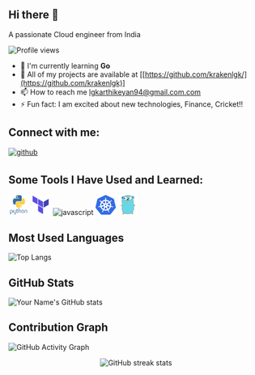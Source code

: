 ## Hi there 👋

<!--
**krakenlgk/krakenlgk** is a ✨ _special_ ✨ repository because its `README.md` (this file) appears on your GitHub profile.

Here are some ideas to get you started:

- 🔭 I’m currently working on ...
- 🌱 I’m currently learning ...
- 👯 I’m looking to collaborate on ...
- 🤔 I’m looking for help with ...
- 💬 Ask me about ...
- 📫 How to reach me: ...
- 😄 Pronouns: ...
- ⚡ Fun fact: ...
-->
A passionate Cloud engineer from India

![Profile views](https://komarev.com/ghpvc/?username=krakenlgk&color=brightgreen)

- 🌱 I'm currently learning **Go**
- 🚀 All of my projects are available at [[https://github.com/krakenlgk/](https://github.com/krakenlgk)]
- 📫 How to reach me [lgkarthikeyan94@gmail.com.com](mailto:lgkarthikeyan94@gmail.com)
- ⚡ Fun fact: I am excited about new technologies, Finance, Cricket!!

## Connect with me:
<a href="https://github.com/krakenlgk" target="_blank">
<img src=https://img.shields.io/badge/github-%2324292e.svg?&style=for-the-badge&logo=github&logoColor=white alt=github style="margin-bottom: 5px;" />
</a>

## Some Tools I Have Used and Learned:
<p align="left">
<img src="https://raw.githubusercontent.com/devicons/devicon/master/icons/python/python-original-wordmark.svg" alt="html5" width="40" height="40"/>
<img src="https://raw.githubusercontent.com/devicons/devicon/master/icons/terraform/terraform-original.svg" alt="javascript" width="40" height="40"/>
<img src="https://raw.githubusercontent.com/devicons/devicon/master/icons/aws/aws-original.svg" alt="javascript" width="40" height="40"/>
<img src="https://raw.githubusercontent.com/devicons/devicon/master/icons/kubernetes/kubernetes-original.svg" alt="javascript" width="40" height="40"/>
<img src="https://raw.githubusercontent.com/devicons/devicon/master/icons/go/go-original.svg" alt="javascript" width="40" height="40"/>
<!-- Add more tool icons as needed -->
</p>

## Most Used Languages
![Top Langs](https://github-readme-stats.vercel.app/api/top-langs/?username=krakenlgk&layout=compact)

## GitHub Stats
![Your Name's GitHub stats](https://github-readme-stats.vercel.app/api?username=krakenlgk&show_icons=true&theme=radical)

## Contribution Graph
![GitHub Activity Graph](https://activity-graph.herokuapp.com/graph?username=krakenlgk&theme=dracula)

<p align="center">
  <img src="https://github-readme-streak-stats.herokuapp.com/?user=krakenlgk" alt="GitHub streak stats">
</p>
